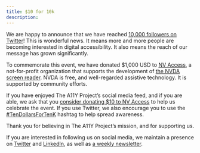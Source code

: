 ```yaml
---
title: $10 for 10k
description:
---
```


We are happy to announce that we have reached [10,000 followers on Twitter](https://twitter.com/A11YProject/followers)! This is wonderful news. It means more and more people are becoming interested in digital accessibility. It also means the reach of our message has grown significantly.

To commemorate this event, we have donated $1,000 USD to [NV Access](https://www.nvaccess.org/), a not-for-profit organization that supports the development of [the NVDA screen reader](https://www.nvaccess.org/download/). NVDA is free, and well-regarded assistive technology. It is supported by community efforts.

If you have enjoyed The A11Y Project’s social media feed, and if you are able, we ask that you [consider donating $10 to NV Access](https://www.nvaccess.org/support-us/#donation-support) to help us celebrate the event. If you use Twitter, we also encourage you to use the [#TenDollarsForTenK](https://twitter.com/search?q=%23TenDollarsForTenK&src=typed_query&f=live) hashtag to help spread awareness.

Thank you for believing in The A11Y Project’s mission, and for supporting us.

If you are interested in following us on social media, we maintain a presence on [Twitter](https://twitter.com/A11YProject/) and [LinkedIn](https://www.linkedin.com/company/the-a11y-project/), as well as [a weekly newsletter](https://www.a11yproject.com/newsletter/).
